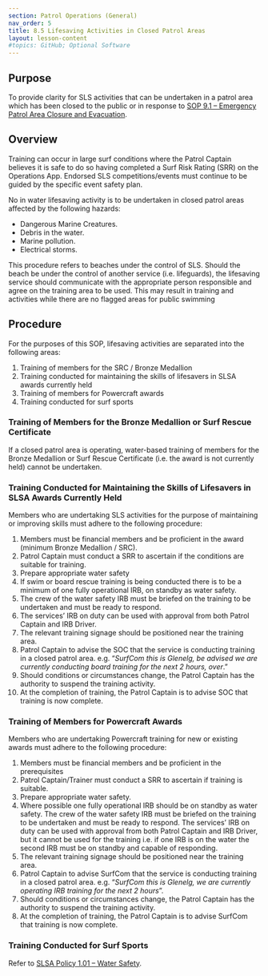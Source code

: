 ```yaml
---
section: Patrol Operations (General)
nav_order: 5
title: 8.5 Lifesaving Activities in Closed Patrol Areas
layout: lesson-content
#topics: GitHub; Optional Software
---
```


## Purpose

To provide clarity for SLS activities that can be undertaken in a patrol area which has been closed to the public or in response to [SOP 9.1 – Emergency Patrol Area Closure and Evacuation](#_9.1_Emergency_Patrol).

## Overview

Training can occur in large surf conditions where the Patrol Captain believes it is safe to do so having completed a Surf Risk Rating (SRR) on the Operations App. Endorsed SLS competitions/events must continue to be guided by the specific event safety plan.

No in water lifesaving activity is to be undertaken in closed patrol areas affected by the following hazards:

- Dangerous Marine Creatures.
- Debris in the water.
- Marine pollution.
- Electrical storms.

This procedure refers to beaches under the control of SLS. Should the beach be under the control of another service (i.e. lifeguards), the lifesaving service should communicate with the appropriate person responsible and agree on the training area to be used. This may result in training and activities while there are no flagged areas for public swimming

## Procedure

For the purposes of this SOP, lifesaving activities are separated into the following areas:

1. Training of members for the SRC / Bronze Medallion
2. Training conducted for maintaining the skills of lifesavers in SLSA awards currently held
3. Training of members for Powercraft awards
4. Training conducted for surf sports

### Training of Members for the Bronze Medallion or Surf Rescue Certificate

If a closed patrol area is operating, water-based training of members for the Bronze Medallion or Surf Rescue Certificate (i.e. the award is not currently held) cannot be undertaken.

### Training Conducted for Maintaining the Skills of Lifesavers in SLSA Awards Currently Held

Members who are undertaking SLS activities for the purpose of maintaining or improving skills must adhere to the following procedure:

1. Members must be financial members and be proficient in the award (minimum Bronze Medallion / SRC).
2. Patrol Captain must conduct a SRR to ascertain if the conditions are suitable for training.
3. Prepare appropriate water safety
4. If swim or board rescue training is being conducted there is to be a minimum of one fully operational IRB, on standby as water safety.
5. The crew of the water safety IRB must be briefed on the training to be undertaken and must be ready to respond.
6. The services’ IRB on duty can be used with approval from both Patrol Captain and IRB Driver.
7. The relevant training signage should be positioned near the training area.
8. Patrol Captain to advise the SOC that the service is conducting training in a closed patrol area. e.g. “_SurfCom this is Glenelg, be advised we are currently conducting board training for the next 2 hours, over_.”
9. Should conditions or circumstances change, the Patrol Captain has the authority to suspend the training activity.
10. At the completion of training, the Patrol Captain is to advise SOC that training is now complete.

### Training of Members for Powercraft Awards

Members who are undertaking Powercraft training for new or existing awards must adhere to the following procedure:

1. Members must be financial members and be proficient in the prerequisites
2. Patrol Captain/Trainer must conduct a SRR to ascertain if training is suitable.
3. Prepare appropriate water safety.
4. Where possible one fully operational IRB should be on standby as water safety. The crew of the water safety IRB must be briefed on the training to be undertaken and must be ready to respond. The services’ IRB on duty can be used with approval from both Patrol Captain and IRB Driver, but it cannot be used for the training i.e. if one IRB is on the water the second IRB must be on standby and capable of responding.
5. The relevant training signage should be positioned near the training area.
6. Patrol Captain to advise SurfCom that the service is conducting training in a closed patrol area. e.g. “_SurfCom this is Glenelg, we are currently operating IRB training for the next 2 hours_”.
7. Should conditions or circumstances change, the Patrol Captain has the authority to suspend the training activity.
8. At the completion of training, the Patrol Captain is to advise SurfCom that training is now complete.

### Training Conducted for Surf Sports

Refer to [SLSA Policy 1.01 – Water Safety](https://members.sls.com.au/members/document_library/1/media/929).